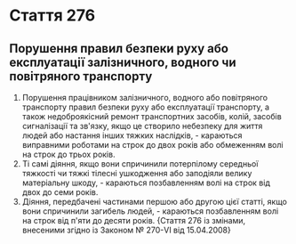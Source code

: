 Cтаття 276
====
Порушення правил безпеки руху або експлуатації залізничного, водного чи повітряного транспорту
----
1. Порушення працівником залізничного, водного або повітряного транспорту правил безпеки руху або експлуатації транспорту, а також недоброякісний ремонт транспортних засобів, колій, засобів сигналізації та зв'язку, якщо це створило небезпеку для життя людей або настання інших тяжких наслідків, -
караються виправними роботами на строк до двох років або обмеженням волі на строк до трьох років.
2. Ті самі діяння, якщо вони спричинили потерпілому середньої тяжкості чи тяжкі тілесні ушкодження або заподіяли велику матеріальну шкоду, -
караються позбавленням волі на строк від двох до семи років.
3. Діяння, передбачені частинами першою або другою цієї статті, якщо вони спричинили загибель людей, -
караються позбавленням волі на строк від п'яти до десяти років.
{Стаття 276 із змінами, внесеними згідно із Законом № 270-VI від 15.04.2008}
